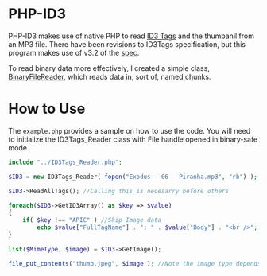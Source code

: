 PHP-ID3
=======

PHP-ID3 makes use of native PHP to read [ID3 Tags](http://en.wikipedia.org/wiki/ID3‎) and the thumbanil from an MP3 file. There have been revisions to ID3Tags specification, but this program makes use of v3.2 of the [spec](http://id3.org/id3v2.3.0).

To read binary data more effectively, I created a simple class, [BinaryFileReader](https://gist.github.com/shubhamjain/5964350), which reads data in, sort of, named chunks. 

How to Use
==========

The `example.php` provides a sample on how to use the code. You will need to initialize the ID3Tags_Reader class with File handle opened in binary-safe mode.

```php
include "../ID3Tags_Reader.php";

$ID3 = new ID3Tags_Reader( fopen("Exodus - 06 - Piranha.mp3", "rb") );

$ID3->ReadAllTags(); //Calling this is necesarry before others

foreach($ID3->GetID3Array() as $key => $value)
{
	if( $key !== "APIC" ) //Skip Image data
		echo $value["FullTagName"] . ": " . $value["Body"] . "<br />"; 
}

list($MimeType, $image) = $ID3->GetImage();

file_put_contents("thumb.jpeg", $image ); //Note the image type depends upon MimeType```
```

